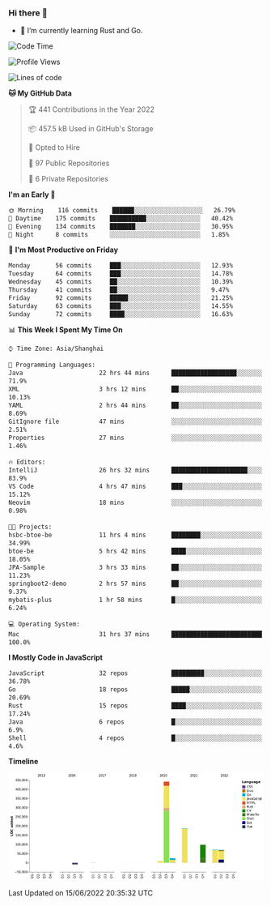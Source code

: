 ### Hi there 👋

- 🌱 I’m currently learning Rust and Go.

<!--START_SECTION:waka-->
![Code Time](http://img.shields.io/badge/Code%20Time-444%20hrs%202%20mins-blue)

![Profile Views](http://img.shields.io/badge/Profile%20Views-0-blue)

![Lines of code](https://img.shields.io/badge/From%20Hello%20World%20I%27ve%20Written-900%20Thousand%20lines%20of%20code-blue)

**🐱 My GitHub Data** 

> 🏆 441 Contributions in the Year 2022
 > 
> 📦 457.5 kB Used in GitHub's Storage 
 > 
> 💼 Opted to Hire
 > 
> 📜 97 Public Repositories 
 > 
> 🔑 6 Private Repositories  
 > 
**I'm an Early 🐤** 

```text
🌞 Morning    116 commits    ██████░░░░░░░░░░░░░░░░░░░   26.79% 
🌆 Daytime    175 commits    ██████████░░░░░░░░░░░░░░░   40.42% 
🌃 Evening    134 commits    ███████░░░░░░░░░░░░░░░░░░   30.95% 
🌙 Night      8 commits      ░░░░░░░░░░░░░░░░░░░░░░░░░   1.85%

```
📅 **I'm Most Productive on Friday** 

```text
Monday       56 commits     ███░░░░░░░░░░░░░░░░░░░░░░   12.93% 
Tuesday      64 commits     ███░░░░░░░░░░░░░░░░░░░░░░   14.78% 
Wednesday    45 commits     ██░░░░░░░░░░░░░░░░░░░░░░░   10.39% 
Thursday     41 commits     ██░░░░░░░░░░░░░░░░░░░░░░░   9.47% 
Friday       92 commits     █████░░░░░░░░░░░░░░░░░░░░   21.25% 
Saturday     63 commits     ███░░░░░░░░░░░░░░░░░░░░░░   14.55% 
Sunday       72 commits     ████░░░░░░░░░░░░░░░░░░░░░   16.63%

```


📊 **This Week I Spent My Time On** 

```text
⌚︎ Time Zone: Asia/Shanghai

💬 Programming Languages: 
Java                     22 hrs 44 mins      ██████████████████░░░░░░░   71.9% 
XML                      3 hrs 12 mins       ██░░░░░░░░░░░░░░░░░░░░░░░   10.13% 
YAML                     2 hrs 44 mins       ██░░░░░░░░░░░░░░░░░░░░░░░   8.69% 
GitIgnore file           47 mins             ░░░░░░░░░░░░░░░░░░░░░░░░░   2.51% 
Properties               27 mins             ░░░░░░░░░░░░░░░░░░░░░░░░░   1.46%

🔥 Editors: 
IntelliJ                 26 hrs 32 mins      █████████████████████░░░░   83.9% 
VS Code                  4 hrs 47 mins       ███░░░░░░░░░░░░░░░░░░░░░░   15.12% 
Neovim                   18 mins             ░░░░░░░░░░░░░░░░░░░░░░░░░   0.98%

🐱‍💻 Projects: 
hsbc-btoe-be             11 hrs 4 mins       ████████░░░░░░░░░░░░░░░░░   34.99% 
btoe-be                  5 hrs 42 mins       ████░░░░░░░░░░░░░░░░░░░░░   18.05% 
JPA-Sample               3 hrs 33 mins       ██░░░░░░░░░░░░░░░░░░░░░░░   11.23% 
springboot2-demo         2 hrs 57 mins       ██░░░░░░░░░░░░░░░░░░░░░░░   9.37% 
mybatis-plus             1 hr 58 mins        █░░░░░░░░░░░░░░░░░░░░░░░░   6.24%

💻 Operating System: 
Mac                      31 hrs 37 mins      █████████████████████████   100.0%

```

**I Mostly Code in JavaScript** 

```text
JavaScript               32 repos            █████████░░░░░░░░░░░░░░░░   36.78% 
Go                       18 repos            █████░░░░░░░░░░░░░░░░░░░░   20.69% 
Rust                     15 repos            ████░░░░░░░░░░░░░░░░░░░░░   17.24% 
Java                     6 repos             █░░░░░░░░░░░░░░░░░░░░░░░░   6.9% 
Shell                    4 repos             █░░░░░░░░░░░░░░░░░░░░░░░░   4.6%

```


**Timeline**

![Chart not found](https://raw.githubusercontent.com/elton/elton/main/charts/bar_graph.png) 


 Last Updated on 15/06/2022 20:35:32 UTC
<!--END_SECTION:waka-->

<!--
**elton/elton** is a ✨ _special_ ✨ repository because its `README.md` (this file) appears on your GitHub profile.

Here are some ideas to get you started:

- 🔭 I’m currently working on ...
- 🌱 I’m currently learning ...
- 👯 I’m looking to collaborate on ...
- 🤔 I’m looking for help with ...
- 💬 Ask me about ...
- 📫 How to reach me: ...
- 😄 Pronouns: ...
- ⚡ Fun fact: ...
-->
